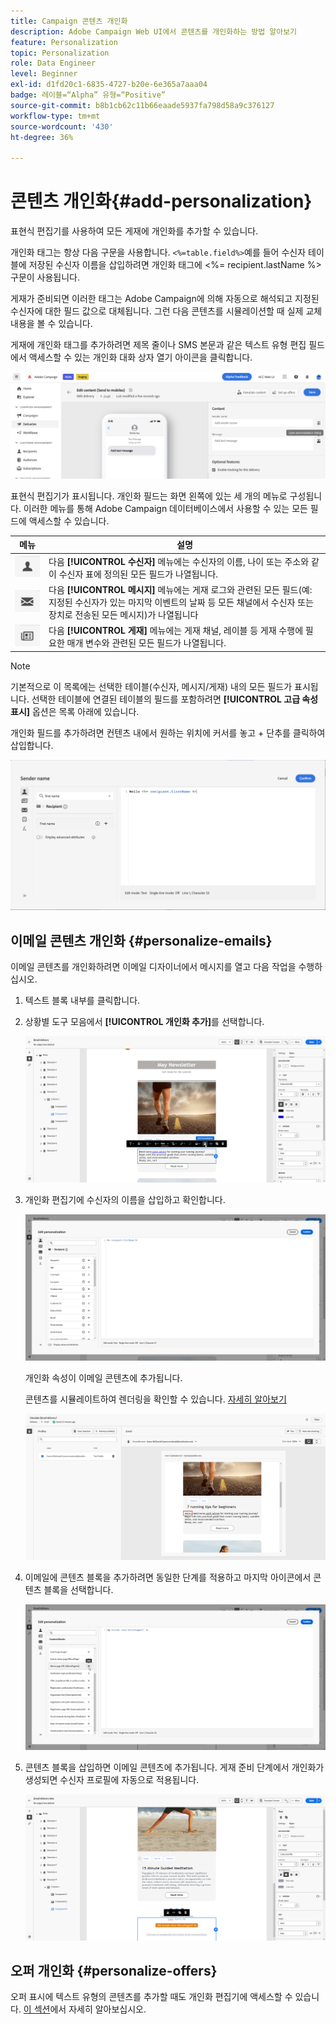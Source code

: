 ```yaml
---
title: Campaign 콘텐츠 개인화
description: Adobe Campaign Web UI에서 콘텐츠를 개인화하는 방법 알아보기
feature: Personalization
topic: Personalization
role: Data Engineer
level: Beginner
exl-id: d1fd20c1-6835-4727-b20e-6e365a7aaa04
badge: 레이블=“Alpha” 유형=“Positive”
source-git-commit: b8b1cb62c11b66eaade5937fa798d58a9c376127
workflow-type: tm+mt
source-wordcount: '430'
ht-degree: 36%

---
```



# 콘텐츠 개인화{#add-personalization}

표현식 편집기를 사용하여 모든 게재에 개인화를 추가할 수 있습니다.

개인화 태그는 항상 다음 구문을 사용합니다. `<%=table.field%>`예를 들어 수신자 테이블에 저장된 수신자 이름을 삽입하려면 개인화 태그에 &lt;%= recipient.lastName %> 구문이 사용됩니다.

게재가 준비되면 이러한 태그는 Adobe Campaign에 의해 자동으로 해석되고 지정된 수신자에 대한 필드 값으로 대체됩니다. 그런 다음 콘텐츠를 시뮬레이션할 때 실제 교체 내용을 볼 수 있습니다.

게재에 개인화 태그를 추가하려면 제목 줄이나 SMS 본문과 같은 텍스트 유형 편집 필드에서 액세스할 수 있는 개인화 대화 상자 열기 아이콘을 클릭합니다.

![](assets/perso-access.png)

표현식 편집기가 표시됩니다. 개인화 필드는 화면 왼쪽에 있는 세 개의 메뉴로 구성됩니다. 이러한 메뉴를 통해 Adobe Campaign 데이터베이스에서 사용할 수 있는 모든 필드에 액세스할 수 있습니다.

| 메뉴 | 설명 |
|-----|------------|
| ![](assets/do-not-localize/perso-recipients-menu.png) | 다음 **[!UICONTROL 수신자]** 메뉴에는 수신자의 이름, 나이 또는 주소와 같이 수신자 표에 정의된 모든 필드가 나열됩니다. |
| ![](assets/do-not-localize/perso-message-menu.png) | 다음 **[!UICONTROL 메시지]** 메뉴에는 게재 로그와 관련된 모든 필드(예: 지정된 수신자가 있는 마지막 이벤트의 날짜 등 모든 채널에서 수신자 또는 장치로 전송된 모든 메시지)가 나열됩니다 |
| ![](assets/do-not-localize/perso-delivery-menu.png) | 다음 **[!UICONTROL 게재]** 메뉴에는 게재 채널, 레이블 등 게재 수행에 필요한 매개 변수와 관련된 모든 필드가 나열됩니다. |

>[!NOTE]
>
>기본적으로 이 목록에는 선택한 테이블(수신자, 메시지/게재) 내의 모든 필드가 표시됩니다. 선택한 테이블에 연결된 테이블의 필드를 포함하려면 **[!UICONTROL 고급 속성 표시]** 옵션은 목록 아래에 있습니다.

개인화 필드를 추가하려면 컨텐츠 내에서 원하는 위치에 커서를 놓고 + 단추를 클릭하여 삽입합니다.

![](assets/perso-insert-field.png)

## 이메일 콘텐츠 개인화 {#personalize-emails}

이메일 콘텐츠를 개인화하려면 이메일 디자이너에서 메시지를 열고 다음 작업을 수행하십시오.

1. 텍스트 블록 내부를 클릭합니다.
1. 상황별 도구 모음에서 **[!UICONTROL 개인화 추가]**&#x200B;를 선택합니다.

   ![](assets/perso-add-to-content.png)

1. 개인화 편집기에 수신자의 이름을 삽입하고 확인합니다.

   ![](assets/perso-add-name.png)

   개인화 속성이 이메일 콘텐츠에 추가됩니다.

   콘텐츠를 시뮬레이트하여 렌더링을 확인할 수 있습니다. [자세히 알아보기](../preview-test/preview-content.md)

   ![](assets/perso-rendering.png)

1. 이메일에 콘텐츠 블록을 추가하려면 동일한 단계를 적용하고 마지막 아이콘에서 콘텐츠 블록을 선택합니다.

   ![](assets/perso-insert-block.png)

1. 콘텐츠 블록을 삽입하면 이메일 콘텐츠에 추가됩니다. 게재 준비 단계에서 개인화가 생성되면 수신자 프로필에 자동으로 적용됩니다.

   ![](assets/perso-content-block-in-email.png)


## 오퍼 개인화 {#personalize-offers}

오퍼 표시에 텍스트 유형의 콘텐츠를 추가할 때도 개인화 편집기에 액세스할 수 있습니다. [이 섹션](../content/offers.md)에서 자세히 알아보십시오.

